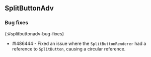 ##  SplitButtonAdv

### Bug fixes
{:#splitbuttonadv-bug-fixes}

* \#I486444 - Fixed an issue where the `SplitButtonRenderer` had a reference to `SplitButton`, causing a circular reference.